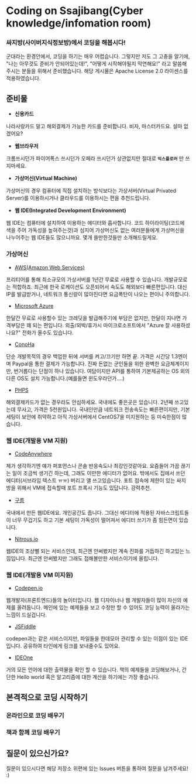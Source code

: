 # Coding on Ssajibang(Cyber knowledge/infomation room)
### 싸지방(사이버지식정보방)에서 코딩을 해봅시다!
군대라는 환경안에서, 코딩을 하기는 매우 어렵습니다. 그렇지만 저도 그 고충을 알기에, "나는 아무것도 준비가 안되어있는데!", "어떻게 시작해야될지 막연해요!" 라고 말씀해주시는 분들을 위해서 준비했습니다.
해당 게시물은 Apache License 2.0 라이센스를 적용하였습니다.

## 준비물
- **신용카드**

나라사랑카드 말고 해외결제가 가능한 카드를 준비합니다. 비자, 마스터카드요. 설마 없겠어요?

- **웹브라우저**

크롬쓰시던가 파이어폭스 쓰시던가 오페라 쓰시던가 상관없지만 절대로 **`익스플로러`** 만 쓰지마세요.

- **가상머신(Virtual Machine)**

가상머신의 경우 컴퓨터에 직접 설치하는 방식보다는 가상서버(Virtual Privated Server)를 이용하시거나 클라우드를 이용하시는 편을 추천드립니다.

- **웹 IDE(Integrated Development Environment)**

웹 IDE는 컴퓨터에 설치하여 이용하는 에디터와 흡사합니다. 코드 하이라이팅(코드에 색을 주어 가독성을 높혀주는것)과 심지어 가상머신도 없는 여러분들에게 가상머신을 나누어주는 웹 IDE들도 많으니까요. 몇개 쓸만한것들만 소개해드릴게요.

### 가상머신
- [AWS(Amazon Web Services)](https://aws.amazon.com/ko/)

프리티어를 통해 최소규모의 가상서버를 1년간 무료로 사용할 수 있습니다. 개발규모로는 적합하죠.
최근에 한국 로케이션도 오픈되어서 속도도 해외보다 빠른편입니다.
대신 IP를 발급받거나, 네트워크 통신량이 많아진다면 요금폭탄이 나오는 편이니 주의합니다.

- [Microsoft Azure](https://azure.microsoft.com/ko-kr/)

한달간 무료로 사용할수 있는 크레딧을 발급해주기에 부담은 없지만, 한달이 지나면 가격부담은 꽤 되는 편입니다.
외출/외박/휴가시 마이크로소프트에서 "Azure 잘 사용하셨나요?" 전화가 올수도 있습니다.

- [ConoHa](https://conoha.jp/referral/?token=XcXjnOQtBBezjp_ZcPwaFvip2KsZXR9BfHHlaouPoVi2k9yiB.A-B4D)

단순 개발목적의 경우 백업한 뒤에 서버를 켜고/끄기만 하면 끝. 가격은 시간당 1.3엔이며 Paypal을 통한 결제가 가능합니다.
진짜 돈없는 군인들을 위한 완벽한 요금체계이지만, 번거롭다는 단점이 하나 있습니다. 여담이지만 API를 통하여 기본제공하는 OS 외의 다른 OS도 설치 가능합니다.(예를들면 윈도우라던가....)

- [PHPS](http://phps.kr/)

해외결제카드가 없는 경우라도 안심하세요. 국내에도 좋은곳은 있습니다. 2년째 쓰고있는데 무사고, 가격은 5천원입니다.
국내인만큼 네트워크 전송속도는 빠른편이지만, 기본 세팅이 보안에 취약하고 아직 가상서버에서 CentOS7을 미지원하는 등 미숙한점이 많습니다.


### 웹 IDE(개발용 VM 지원)
- [CodeAnywhere](http://codeanywhere.com)

제가 생각하기엔 얘가 퍼포먼스나 콘솔 반응속도나 최강인것같아요. 요즘들어 가끔 끊기는 일이 조금씩 생기긴 하는데, 그래도 이만한 에디터가 없어요. 밖에서도 집에서 쓰던 에디터(서브라임 텍스트 ㅠㅠ) 버리고 얠 쓰고있습니다. 포트 접속에 제한이 있는 싸지방을 위해서 VM에 접속할때 포트 프록시 기능도 있답니다. 강력추천.

- [구름](http://goorm.io)

국내에서 만든 웹IDE에요. 개인공간도 줍니다. 그대신 에디터에 적용된 자바스크립트들이 너무 무겁기도 하고 기본 세팅이 가독성이 떨어져서 에디터 쓰기가 좀 힘든면이 있습니다.

- [Nitrous.io](https://www.nitrous.io/)

웹IDE의 조상뻘 되는 서비스인데, 최근엔 안써봤지만 계속 진화를 거듭하긴 하고있는 느낌입니다. 최근엔 안써봤지만 그래도 접해볼만한 서비스이기에 올립니다.


### 웹 IDE(개발용 VM 미지원)
- [Codepen.io](https://codepen.io)

웹개발자(프론트엔드)들의 놀이터입니다. 웹 디자이너나 웹 개발자들이 많이 자신의 예제를 올려둡니다. 메인에 있는 예제들을 보고 수정만 할 수 있어도 코딩 능력이 올라가는 느낌이 드실겁니다.

- [JSFiddle](https://jsfiddle.net/)

codepen과는 같은 서비스이지만, 파일들을 한데모아 관리할 수 있는 이점이 있는 IDE입니다. 공유하여 타인에게 링크를 보내줄수도 있어요.

- [IDEOne](https://ideone.com/)

거의 모든 언어에 대한 출력물을 확인 할 수 있습니다. 책의 예제들을 코딩해보거나, 간단한 Hello world 혹은 알고리즘에 대한 계산을 하기에는 가장 좋습니다.

## 본격적으로 코딩 시작하기

### 온라인으로 코딩 배우기

### 책과 함께 코딩 배우기

## 질문이 있으신가요?
질문이 있으시다면 해당 저장소 위편에 있는 Issues 버튼을 통하여 질문을 남겨주세요! :)
